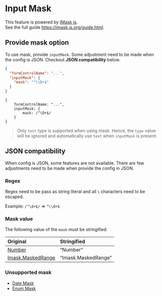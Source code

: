 # Input Mask

This feature is powered by [IMask js](http://imask.js.org/).<br> See the full guide https://imask.js.org/guide.html.

## Provide mask option

To use mask, provide `inputMask`. Some adjustment need to be made when the config is JSON. Checkout **JSON compatibility** below.

<doc-tab>

<doc-code name="JSON">

```json
{
  "formControlName": "...",
  "inputMask": {
    "mask": "^\\D+$"
  }
}
```

</doc-code>

<doc-code name="TypeScript">

```tsx
{
	formControlName: "...",
	inputMask: {
		mask: /^\D+$/
	}
}
```

</doc-code>

</doc-tab>

> Only `text` type is supported when using mask. Hence, the `type` value will be ignored and automatically use `text` when `inputMask` is present.

## JSON compatibility

When config is JSON, some features are not available. There are few adjustments need to be made when provide the config in JSON.

### Regex

Regex need to be pass as string literal and all `\` characters need to be escaped.

Example: `/^\d+$/` ⇒ `^\\d+$`

### Mask value

[Number]: https://imask.js.org/guide.html#masked-number
[Imask.MaskedRange]: https://imask.js.org/guide.html#masked-range

The following value of the `mask` must be stringified:

| Original            | Stringified         |
| :------------------ | :------------------ |
| [Number]            | “Number”            |
| [Imask.MaskedRange] | “Imask.MaskedRange” |

### Unsupported mask

- [Date Mask](https://imask.js.org/guide.html#masked-date)
- [Enum Mask](https://imask.js.org/guide.html#enum)
